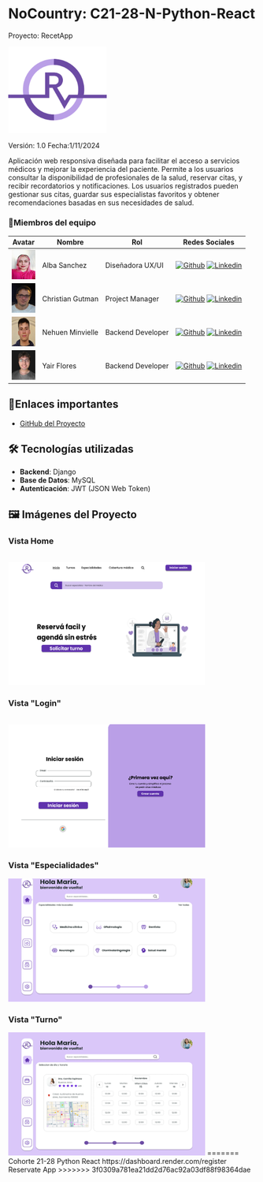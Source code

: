 # NoCountry: C21-28-N-Python-React

Proyecto: RecetApp

<img src="tools/assets/logo-reservapp.svg" alt="Loguito" width="200"/>


Versión: 1.0
Fecha:1/11/2024

Aplicación web responsiva diseñada para facilitar el acceso a servicios médicos y mejorar la experiencia del paciente. Permite a los usuarios consultar la disponibilidad de profesionales de la salud, reservar citas, y recibir recordatorios y notificaciones. Los usuarios registrados pueden gestionar sus citas, guardar sus especialistas favoritos y obtener recomendaciones basadas en sus necesidades de salud.

<h3>👥Miembros del equipo</h3>

| Avatar                                                                                                                                                       | Nombre               | Rol                                    | Redes Sociales                                                                                                                                                                                    |
| ------------------------------------------------------------------------------------------------------------------------------------------------------------ | -------------------- | -------------------------------------- | ------------------------------------------------------------------------------------------------------------------------------------------------------------------------------------------------- |
| <img width="48" height="60" src="tools/assets/Alba.jpg" alt="Alba Sanchez" /> | Alba Sanchez | Diseñadora UX/UI | [![Github](https://skillicons.dev/icons?i=github)](https://github.com/) [![Linkedin](https://skillicons.dev/icons?i=linkedin)](https://www.linkedin.com/in/albajsanchez/) |
| <img width="48" height="60" src="tools/assets/Chris.jpg" alt="Christian Gutman" />         | Christian Gutman        | Project Manager                    | [![Github](https://skillicons.dev/icons?i=github)](https://github.com/ChristianGutman) [![Linkedin](https://skillicons.dev/icons?i=linkedin)](https://www.linkedin.com/)                                   |
| <img width="48" height="60" src="tools/assets/Nehuen.jpg" alt="Nehuen Minvielleo" />           | Nehuen Minvielle        | Backend Developer                 | [![Github](https://skillicons.dev/icons?i=github)](https://github.com/nehuenminvielle) [![Linkedin](https://skillicons.dev/icons?i=linkedin)](https://www.linkedin.com/in/nehuen-minvielle-887a9a236/)                 |
| <img width="48" height="60" src="tools/assets/Yayo.jpg" alt="Yair Flores" />           | Yair Flores       | Backend Developer                                   | [![Github](https://skillicons.dev/icons?i=github)](https://github.com/Drekon-hub) [![Linkedin](https://skillicons.dev/icons?i=linkedin)](https://www.linkedin.com/in/yair-flores-2b0317237/)                       |


## 🔗Enlaces importantes
<!--- [Documentación del Proyecto](https://drive.google.com/drive/folders/1bE1Dbx32OKSVn7xdsioF0N5PbGLC9vTf?hl=es)-->
- [GitHub del Proyecto](https://github.com/No-Country-simulation/c21-28-python-react-oct2024)

## 🛠️ Tecnologías utilizadas

- **Backend**: Django
- **Base de Datos**: MySQL
- **Autenticación**: JWT (JSON Web Token)

## 🖼️ Imágenes del Proyecto

<h3>Vista Home</h3>
<br>
<img width="400" height= "250" src="tools/assets/home.png" alt="Recetapp" />
<br>
<h3>Vista "Login"</h3>
<br>
<img width="400" height= "250" src="tools/assets/login.png" alt="vista segundaria Recetapp" />
<br>
<h3>Vista "Especialidades"</h3>
<img width="400" height= "250" src="tools/assets/especialidades.png" alt="vista segundaria Recetapp" />
<br>
<h3>Vista "Turno"</h3>
<img width="400" height= "250" src="tools/assets/turno.png" alt="vista segundaria Recetapp" />
=======
Cohorte 21-28 Python React
https://dashboard.render.com/register
Reservate App
>>>>>>> 3f0309a781ea21dd2d76ac92a03df88f98364dae
